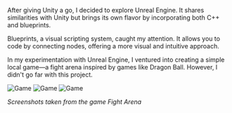 After giving Unity a go, I decided to explore Unreal Engine. It shares similarities with Unity but brings its own flavor by incorporating both C++ and blueprints. 

Blueprints, a visual scripting system, caught my attention. It allows you to code by connecting nodes, offering a more visual and intuitive approach.

In my experimentation with Unreal Engine, I ventured into creating a simple local game—a fight arena inspired by games like Dragon Ball. However, I didn't go far with this project.

<img src="assets/posts/2015-06-21-fight-arena/1.webp" alt="Game" title="Game" />
<img src="assets/posts/2015-06-21-fight-arena/2.webp" alt="Game" title="Game" />
<img src="assets/posts/2015-06-21-fight-arena/3.webp" alt="Game" title="Game" />

*Screenshots taken from the game Fight Arena*